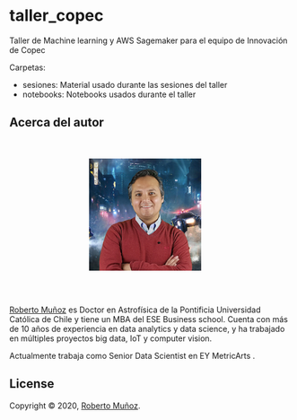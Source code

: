 # taller_copec

Taller de Machine learning y AWS Sagemaker para el equipo de Innovación de Copec

Carpetas:

- sesiones: Material usado durante las sesiones del taller
- notebooks: Notebooks usados durante el taller

## Acerca del autor

<div style="overflow: hidden; padding: 20px;">

<p align="center">
	<img style="float: center; width:200px; margin:0 20px 10px 0;" src="images/perfil Roberto Munoz.jpg" width="300"/></div>
</p>

<p><a href="https://cl.linkedin.com/in/robertopmunoz">Roberto Muñoz</a> es Doctor en Astrofísica de la Pontificia Universidad Católica de Chile y tiene un MBA del ESE Business school. Cuenta con más de 10 años de experiencia en data analytics y data science, y ha trabajado en múltiples proyectos big data, IoT y computer vision.</p>

<p>Actualmente trabaja como Senior Data Scientist en EY MetricArts <a href="https://www.ey.com/es_cl"></a>.</p>

<p></p>
</div>

## License

Copyright &copy; 2020, [Roberto Muñoz](https://github.com/rpmunoz).